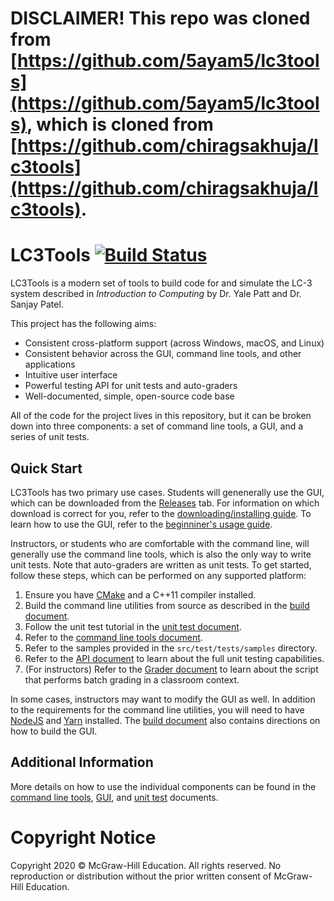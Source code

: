 # DISCLAIMER! This repo was cloned from [https://github.com/5ayam5/lc3tools](https://github.com/5ayam5/lc3tools), which is cloned from [https://github.com/chiragsakhuja/lc3tools](https://github.com/chiragsakhuja/lc3tools).

# LC3Tools [![Build Status](https://travis-ci.org/chiragsakhuja/lc3tools.svg?branch=master)](https://travis-ci.org/chiragsakhuja/lc3tools)
LC3Tools is a modern set of tools to build code for and simulate the LC-3
system described in *Introduction to Computing* by Dr. Yale Patt and Dr. Sanjay
Patel.

This project has the following aims:

* Consistent cross-platform support (across Windows, macOS, and Linux)
* Consistent behavior across the GUI, command line tools, and other applications
* Intuitive user interface
* Powerful testing API for unit tests and auto-graders
* Well-documented, simple, open-source code base

All of the code for the project lives in this repository, but it can be broken
down into three components: a set of command line tools, a GUI, and a series of
unit tests.

## Quick Start
LC3Tools has two primary use cases.  Students will genenerally use the GUI,
which can be downloaded from the
[Releases](https://github.com/chiragsakhuja/lc3tools/releases) tab.  For
information on which download is correct for you, refer to the
[downloading/installing guide](DownloadingAndInstalling.pdf).  To learn how to
use the GUI, refer to the [beginniner's usage guide](GuideToUsingLC3Tools.pdf).

Instructors, or students who are comfortable with the command line, will
generally use the command line tools, which is also the only way to write unit
tests.  Note that auto-graders are written as unit tests.  To get started,
follow these steps, which can be performed on any supported platform:
1. Ensure you have [CMake](https://cmake.org) and a C++11 compiler installed.
2. Build the command line utilities from source as described in the 
   [build document](BUILD.md#command-line-tools-and-unit-tests).
3. Follow the unit test tutorial in the [unit test document](TEST.md).
4. Refer to the [command line tools document](CLI.md).
5. Refer to the samples provided in the `src/test/tests/samples` directory.
6. Refer to the [API document](API.md) to learn about the full unit testing
   capabilities.
7. (For instructors) Refer to the [Grader document](GRADER.md) to learn about
   the script that performs batch grading in a classroom context.

In some cases, instructors may want to modify the GUI as well.  In addition to
the requirements for the command line utilities, you will need to have
[NodeJS](https://nodejs.org/en/) and [Yarn](https://yarnpkg.com/en/) installed.
The [build document](BUILD.md#gui) also contains directions on how to build the
GUI.

## Additional Information
More details on how to use the individual components can be found in the
[command line tools](CLI.md), [GUI](GUI.md), and [unit test](TEST.md)
documents.

# Copyright Notice
Copyright 2020 &copy; McGraw-Hill Education. All rights reserved. No
reproduction or distribution without the prior written consent of McGraw-Hill
Education.
